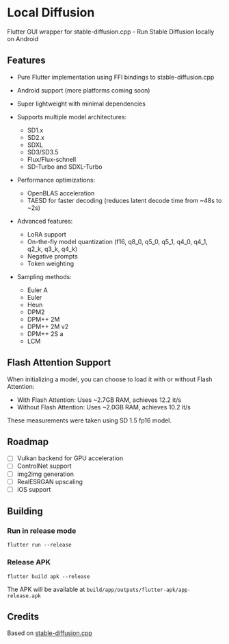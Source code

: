 # Local Diffusion

Flutter GUI wrapper for stable-diffusion.cpp - Run Stable Diffusion locally on Android

## Features

- Pure Flutter implementation using FFI bindings to stable-diffusion.cpp
- Android support (more platforms coming soon)
- Super lightweight with minimal dependencies
- Supports multiple model architectures:
    - SD1.x
    - SD2.x
    - SDXL
    - SD3/SD3.5
    - Flux/Flux-schnell
    - SD-Turbo and SDXL-Turbo

- Performance optimizations:
    - OpenBLAS acceleration
    - TAESD for faster decoding (reduces latent decode time from ~48s to ~2s)

- Advanced features:
    - LoRA support
    - On-the-fly model quantization (f16, q8_0, q5_0, q5_1, q4_0, q4_1, q2_k, q3_k, q4_k)
    - Negative prompts
    - Token weighting

- Sampling methods:
    - Euler A
    - Euler
    - Heun
    - DPM2
    - DPM++ 2M
    - DPM++ 2M v2
    - DPM++ 2S a
    - LCM

## Flash Attention Support

When initializing a model, you can choose to load it with or without Flash Attention:
- With Flash Attention: Uses ~2.7GB RAM, achieves 12.2 it/s
- Without Flash Attention: Uses ~2.0GB RAM, achieves 10.2 it/s

These measurements were taken using SD 1.5 fp16 model.

## Roadmap

- [ ] Vulkan backend for GPU acceleration
- [ ] ControlNet support
- [ ] img2img generation
- [ ] RealESRGAN upscaling
- [ ] iOS support

## Building

### Run in release mode
`flutter run --release`

### Release APK

`flutter build apk --release`

The APK will be available at `build/app/outputs/flutter-apk/app-release.apk`

## Credits

Based on [stable-diffusion.cpp](https://github.com/leejet/stable-diffusion.cpp)
